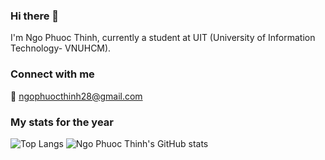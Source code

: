 
### Hi there 👋
I'm Ngo Phuoc Thinh, 
currently a student at UIT (University of Information Technology- VNUHCM).

### Connect with me
📧 ngophuocthinh28@gmail.com

### My stats for the year


![Top Langs](https://github-readme-stats.vercel.app/api/top-langs/?username=thngph&exclude_repo=zooTPJ&layout=compact)
![Ngo Phuoc Thinh's GitHub stats](https://github-readme-stats.vercel.app/api?username=thngph&show_icons=true&count_private=true&hide=prs)
